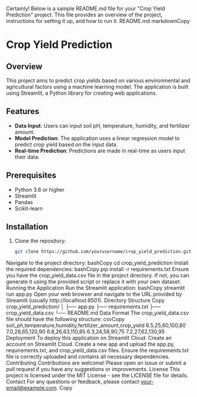 Certainly! Below is a sample README.md file for your "Crop Yield Prediction" project. This file provides an overview of the project, instructions for setting it up, and how to run it.
README.md
markdownCopy
# Crop Yield Prediction

## Overview
This project aims to predict crop yields based on various environmental and agricultural factors using a machine learning model. The application is built using Streamlit, a Python library for creating web applications.

## Features
- **Data Input**: Users can input soil pH, temperature, humidity, and fertilizer amount.
- **Model Prediction**: The application uses a linear regression model to predict crop yield based on the input data.
- **Real-time Prediction**: Predictions are made in real-time as users input their data.

## Prerequisites
- Python 3.8 or higher
- Streamlit
- Pandas
- Scikit-learn

## Installation
1. Clone the repository:
   ```bash
   git clone https://github.com/yourusername/crop_yield_prediction.git
Navigate to the project directory:
bashCopy
cd crop_yield_prediction
Install the required dependencies:
bashCopy
pip install -r requirements.txt
Ensure you have the crop_yield_data.csv file in the project directory. If not, you can generate it using the provided script or replace it with your own dataset.
Running the Application
Run the Streamlit application:
bashCopy
streamlit run app.py
Open your web browser and navigate to the URL provided by Streamlit (usually http://localhost:8501).
Directory Structure
Copy
crop_yield_prediction/
│
├── app.py
├── requirements.txt
├── crop_yield_data.csv
└── README.md
Data Format
The crop_yield_data.csv file should have the following structure:
csvCopy
soil_ph,temperature,humidity,fertilizer_amount,crop_yield
6.5,25,60,100,80
7.0,28,65,120,90
6.8,26,63,110,85
6.3,24,58,90,75
7.2,27,62,130,95
Deployment
To deploy this application on Streamlit Cloud:
Create an account on Streamlit Cloud.
Create a new app and upload the app.py, requirements.txt, and crop_yield_data.csv files.
Ensure the requirements.txt file is correctly uploaded and contains all necessary dependencies.
Contributing
Contributions are welcome! Please open an issue or submit a pull request if you have any suggestions or improvements.
License
This project is licensed under the MIT License - see the LICENSE file for details.
Contact
For any questions or feedback, please contact your-email@example.com.
Copy
